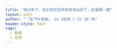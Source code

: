 ```yaml
---
title: "快过年了，你们的红包年终奖该出炉了，赶紧晒一晒"
layout: post
author: "「在下叶良辰」 on 2020-1-15 18:30"
header-style: text
tags:
  - 新闻
  - 过年
---
```


<head></head>
<body>
 <br>
</body>


